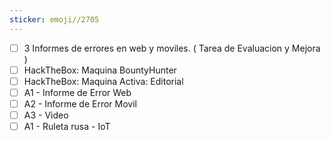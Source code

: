 ```yaml
---
sticker: emoji//2705
---
```

 

- [ ] 3 Informes de errores en web y moviles. ( Tarea de Evaluacion y Mejora )
- [ ] HackTheBox: Maquina BountyHunter
- [ ] HackTheBox: Maquina Activa: Editorial
- [ ] A1 - Informe de Error Web
- [ ] A2 - Informe de Error Movil
- [ ] A3 - Video
- [ ] A1 - Ruleta rusa - IoT